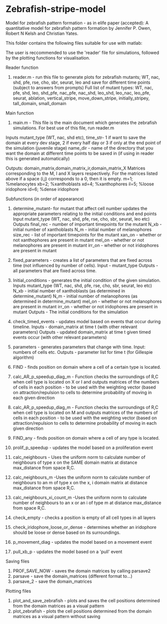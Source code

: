 # Zebrafish-stripe-model
Model for zebrafish pattern formation - as in elife paper (accepted): A quantitative model for zebrafish pattern formation by Jennifer P. Owen, Robert N Kelsh and Christian Yates.

This folder contains the following files suitable for use with matlab:

The user is reccommended to use the 'reader' file for simulations, followed by the plotting functions for visualisation.

Reader function
1. reader.m - run this file to generate plots for zebrafish mutants; WT, nac, shd, pfe, rse, cho, sbr, seurat, leo and save for different time points (subject to answers from prompts)
Full list of mutant types:
WT, nac, pfe, shd, leo, shd_pfe, nac_pfe, nac_shd, leo_shd, leo_nac, leo_pfe, seurat, ablation, vertical_stripe, move_down_stripe, initially_stripey, tall_domain, small_domain

Main function
1. main.m - This file is the main document which generates the zebrafish simulations. For best use of this file, run reader.m

Inputs 
mutant_type (WT, nac, shd etc), 
time_str- 1 if want to save the domain at every dev stage, 2 if every half day or 3 if only at the end point of the simulation (juvenile stage)
name_dir - name of the directory that you want the domain at different time points to be saved in (if using in reader this is generated automatically)

Outputs:
domain_matrix,domain_matrix_ir,domain_matrix_X
Matrices corresponding to the M, I and X layers respectively.
For the matrices listed above if a space (i,j) corresponds to a 0, then it is empty.
m=1; %melanocytes
xb=2; %xanthoblasts
xd=4; %xanthophores
il=5; %loose iridophore
id=6; %dense iridophore

Subfunctions (in order of appearance)

1. determine_mutant- for mutant that affect cell number updates the appropriate parameters relating to the initial conditions and end points
Input
mutant_type (WT, nac, shd, pfe, rse, cho, sbr, seurat, leo etc)
Outputs
final_rec - number of important timepoints for the mutant
N_xb - initial number of xanthoblasts
N_m - initial number of melanophores
size_rec - list of important timepoints for the mutant
xan_on - whether or not xanthophores are present in mutant
mel_on - whether or not melanophores are present in mutant
irr_on - whether or not iridophores are present in mutant

2. fixed_parameters - creates a list of parameters that are fixed across time (not influenced by number of cells).
Input - mutant_type
Outputs - all parameters that are fixed across time.

3. Initial_conditions - generates the initial condition of the given simulation.
Inputs
mutant_type (WT, nac, shd, pfe, rse, cho, sbr, seurat, leo etc)
N_xb - initial number of xanthoblasts (as determined in determine_mutant)
N_m - initial number of melanophores (as determined in determine_mutant)
mel_on - whether or not melanophores are present in mutant
irr_on - whether or not iridophores are present in mutant
Outputs - The initial conditions for the simulation

4. check_timed_events - updates model based on events that occur during timeline.
Inputs - domain_matrix at time  t (with other relevant parameters)
Outputs - updated domain_matrix at time  t given timed events occur (with other relevant parameters)

5. parameters - generates parameters that change with time.
Input: numbers of cells etc.
Outputs - parameter list for time t (for Gillespie algorithm)

6. FIND - finds position on domain where a cell of a certain type is located.

7. calc_AR_p_speedup_diag_m - Function checks the surroundings of R,C when cell type is located on X or I and outputs matrices of the numbers of cells in each position - to be used with the weighting vector (based on attraction/repulsion to cells to determine probability of moving in each given direction

8. calc_AR_p_speedup_diag_m - Function checks the surroundings of R,C when cell type is located on M and outputs matrices of the numbers of cells in each position - to be used with the weighting vector (based on attraction/repulsion to cells to determine probability of moving in each given direction

9. FIND_any - finds position on domain where a cell of any type is located.

10. prolif_p_speedup - updates the model based on a proliferation event

11. calc_neighbours - Uses the uniform norm to calculate number of neighbours of type x on the SAME domain matrix at distance max_distance from space R,C.

12. calc_neighbours_m -Uses the uniform norm to calculate number of neighbours to an m of type x on the x, i domain matrix at distance max_distance from space R,C.

13. calc_neighbours_xi_count_m -Uses the uniform norm to calculate number of neighbours to an x or an i of type m at distance max_distance from space R,C.

14. check_empty - checks a position is empty of all cell types in all layers

15. check_iridophore_loose_or_dense - determines whether an iridophore should be loose or dense based on its surroundings.

16. p_movement_diag - updates the model based on a movement event

17. pull_xb_p - updates the model based on a 'pull' event

Saving files
1. PROF_SAVE_NOW - saves the domain matrices by calling parsave2
2. parsave - save the domain_matrices (different format to...)
2. parsave_2 - save the domain_matrices

Plotting files
1. plot_and_save_zebrafish - plots and saves the cell positions determined from the domain matrices as a visual pattern
2. plot_zebrafish - plots the cell positions determined from the domain matrices as a visual pattern without saving



